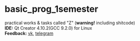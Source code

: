 # basic_prog_1semester
practical works &amp; tasks called "Z" (**warning!** including shitcode)
\
**IDE:** Qt Creator 4.10.2(GCC 9.2.0) for Linux
\
**Feedback:** [vk](https://vk.com/kashapovd), [telegram](https://t.me/kashapovd)
